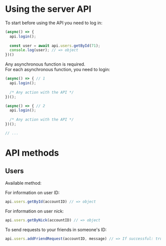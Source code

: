 # Using the server API
To start before using the API you need to log in:
```js
(async() => {
  api.login();
  
  const user = await api.users.getById(71);
  console.log(user); // => object
})()
```
Any asynchronous function is required.</br>
For each asynchronous function, you need to login:
```js
(async() => { // 1
  api.login();
  
  /* Any action with the API */
})();

(async() => { // 2
  api.login();
  
  /* Any action with the API */
})();

// ...
```
# API methods
## Users
Available method:</br>

For information on user ID:
```js
api.users.getById(accountID) // => object
```

For information on user nick:
```js
api.users.getByNick(accountID) // => object
```

To send requests to your friends in someone's ID:
```js
api.users.addFriendRequest(accountID, message) // => If successful: true
```
